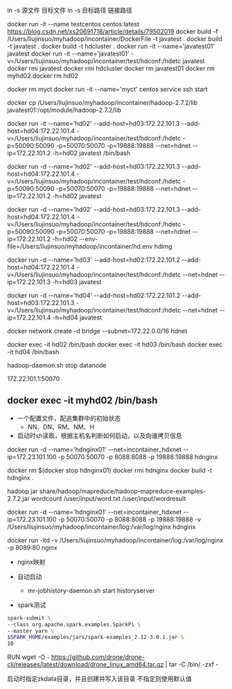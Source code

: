 ln -s 源文件 目标文件
ln -s 目标路径 链接路径

docker run -it --name testcentos centos:latest
https://blog.csdn.net/xs20691718/article/details/79502019
docker build -f /Users/liujinsuo/myhadoop/incontainer/DockerFile -t javatest .
docker build -t javatest .
docker build -t hdcluster .
docker run -it --name='javatest01' javatest
docker run -it --name='javatest01' -v=/Users/liujinsuo/myhadoop/incontainer/test/hdconf:/hdetc javatest
docker rmi javatest
docker rmi hdcluster
docker rm javatest01
docker rm myhd02
docker rm hd02

docker rm myct
docker run -it --name='myct' centos
service ssh start

docker cp /Users/liujinsuo/myhadoop/incontainer/hadoop-2.7.2/lib javatest01:/opt/module/hadoop-2.7.2/lib


docker run -it --name='hd02' --add-host=hd03:172.22.101.3  --add-host=hd04:172.22.101.4 -v=/Users/liujinsuo/myhadoop/incontainer/test/hdconf:/hdetc -p=50090:50090 -p=50070:50070 -p=19888:19888 --net=hdnet --ip=172.22.101.2 -h=hd02 javatest /bin/bash

docker run -d --name='hd02' --add-host=hd03:172.22.101.3  --add-host=hd04:172.22.101.4 -v=/Users/liujinsuo/myhadoop/incontainer/test/hdconf:/hdetc -p=50090:50090 -p=50070:50070 -p=19888:19888 --net=hdnet --ip=172.22.101.2 -h=hd02 javatest

docker run -d --name='hd02' --add-host=hd03:172.22.101.3  --add-host=hd04:172.22.101.4 -v=/Users/liujinsuo/myhadoop/incontainer/test/hdconf:/hdetc -p=50090:50090 -p=50070:50070 -p=19888:19888 --net=hdnet --ip=172.22.101.2 -h=hd02 --env-file=/Users/liujinsuo/myhadoop/incontainer/hd.env hdimg

docker run -d --name='hd03' --add-host=hd02:172.22.101.2  --add-host=hd04:172.22.101.4 -v=/Users/liujinsuo/myhadoop/incontainer/test/hdconf:/hdetc  --net=hdnet --ip=172.22.101.3 -h=hd03 javatest

docker run -d --name='hd04' --add-host=hd02:172.22.101.2  --add-host=hd03:172.22.101.3 -v=/Users/liujinsuo/myhadoop/incontainer/test/hdconf:/hdetc  --net=hdnet --ip=172.22.101.4 -h=hd04 javatest

docker network create -d bridge --subnet=172.22.0.0/16 hdnet

docker exec -it hd02 /bin/bash
docker exec -it hd03 /bin/bash
docker exec -it hd04 /bin/bash

hadoop-daemon.sh stop datanode


172.22.101.1:50070

docker exec -it myhd02 /bin/bash
------------------------------------------------

- 一个配置文件，配追集群中的初始状态
    - NN、DN、RM、NM、H
- 启动时sh读取，根据主机名判断如何启动，以及向谁拷贝信息

docker run -d --name='hdnginx01' --net=incontainer_hdxnet --ip=172.23.101.100 -p 50070:50070 -p 8088:8088 -p 19888:19888 hdnginx


docker rm $(docker stop hdnginx01)
docker rmi hdnginx
docker build -t hdnginx .

hadoop jar share/hadoop/mapreduce/hadoop-mapreduce-examples-2.7.2.jar wordcount /user/input/word.txt /user/input/wordresult


docker run -d --name='hdnginx01' --net=incontainer_hdxnet --ip=172.23.101.100 -p 50070:50070 -p 8088:8088 -p 19888:19888 -v /Users/liujinsuo/myhadoop/incontainer/log:/var/log/nginx hdnginx

docker run -itd -v  /Users/liujinsuo/myhadoop/incontainer/log:/var/log/nginx -p 8089:80 nginx


- nginx映射
- 自动启动
    - mr-jobhistory-daemon.sh start historyserver

- spark测试
```sh
spark-submit \
--class org.apache.spark.examples.SparkPi \
--master yarn \
$SPARK_HOME/examples/jars/spark-examples_2.12-3.0.1.jar \
10
```

RUN wget -O - https://github.com/drone/drone-cli/releases/latest/download/drone_linux_amd64.tar.gz | tar -C /bin/ -zxf -

启动时指定zkdata目录，并且创建并写入该目录
不指定则使用默认值